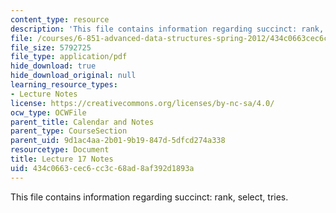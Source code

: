 ```yaml
---
content_type: resource
description: 'This file contains information regarding succinct: rank, select, tries.'
file: /courses/6-851-advanced-data-structures-spring-2012/434c0663cec6cc3c68ad8af392d1893a_MIT6_851S12_Lec17.pdf
file_size: 5792725
file_type: application/pdf
hide_download: true
hide_download_original: null
learning_resource_types:
- Lecture Notes
license: https://creativecommons.org/licenses/by-nc-sa/4.0/
ocw_type: OCWFile
parent_title: Calendar and Notes
parent_type: CourseSection
parent_uid: 9d1ac4aa-2b01-9b19-847d-5dfcd274a338
resourcetype: Document
title: Lecture 17 Notes
uid: 434c0663-cec6-cc3c-68ad-8af392d1893a
---
```

This file contains information regarding succinct: rank, select, tries.
